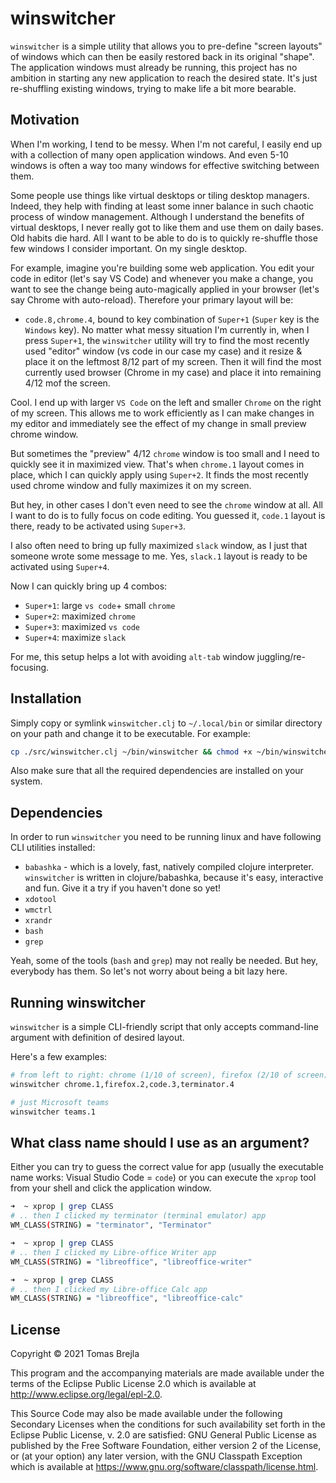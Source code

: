 # winswitcher

`winswitcher` is a simple utility that allows you to pre-define "screen layouts" of windows which can then be easily restored back in its original "shape". The application windows must already be running, this project has no ambition in starting any new application to reach the desired state. It's just re-shuffling existing windows, trying to make life a bit more bearable.

## Motivation

When I'm working, I tend to be messy. When I'm not careful, I easily end up with a collection of many open application windows. And even 5-10 windows is often a way too many windows for effective switching between them. 

Some people use things like virtual desktops or tiling desktop managers. Indeed, they help with finding at least some inner balance in such chaotic process of window management. Although I understand the benefits of virtual desktops, I never really got to like them and use them on daily bases. Old habits die hard. All I want to be able to do is to quickly re-shuffle those few windows I consider important. On my single desktop.

For example, imagine you're building some web application. You edit your code in editor (let's say VS Code) and whenever you make a change, you want to see the change being auto-magically applied in your browser (let's say Chrome with auto-reload). Therefore your primary layout will be:

- `code.8,chrome.4`, bound to key combination of `Super+1` (`Super` key is the `Windows` key). No matter what messy situation I'm currently in, when I press `Super+1`, the `winswitcher` utility will try to find the most recently used "editor" window (vs code in our case my case) and it resize & place it on the leftmost 8/12 part of my screen. Then it will find the most currently used browser (Chrome in my case) and place it into remaining 4/12 mof the screen.

Cool. I end up with larger `VS Code` on the left and smaller `Chrome` on the right of my screen. This allows me to work efficiently as I can make changes in my editor and immediately see the effect of my change in small preview chrome window.

But sometimes the "preview" 4/12 `chrome` window is too small and I need to quickly see it in maximized view. That's when `chrome.1` layout comes in place, which I can quickly apply using `Super+2`. It finds the most recently used chrome window and fully maximizes it on my screen.

But hey, in other cases I don't even need to see the `chrome`  window at all. All I want to do is to fully focus on code editing. You guessed it, `code.1` layout is there, ready to be activated using `Super+3`.

I also often need to bring up fully maximized `slack` window, as I just that someone wrote some message to me. Yes, `slack.1` layout is ready to be activated using `Super+4`.

Now I can quickly bring up 4 combos:
- `Super+1`: large `vs code`+ small `chrome`
- `Super+2`: maximized `chrome`
- `Super+3`: maximized `vs code`
- `Super+4`: maximize `slack`

For me, this setup helps a lot with avoiding `alt-tab` window juggling/re-focusing.

## Installation

Simply copy or symlink `winswitcher.clj` to `~/.local/bin` or similar directory on your path and change it to be executable. For example:

```bash
cp ./src/winswitcher.clj ~/bin/winswitcher && chmod +x ~/bin/winswitcher 
```

Also make sure that all the required dependencies are installed on your system.

## Dependencies

In order to run `winswitcher` you need to be running linux and have following CLI utilities installed:

- `babashka` - which is a lovely, fast, natively compiled clojure interpreter. `winswitcher` is written in clojure/babashka, because it's easy, interactive and fun. Give it a try if you haven't done so yet!
- `xdotool`
- `wmctrl`
- `xrandr`
- `bash`
- `grep`

Yeah, some of the tools (`bash` and `grep`) may not really be needed. But hey, everybody has them. So let's not worry about being a bit lazy here.

## Running winswitcher

`winswitcher` is a simple CLI-friendly script that only accepts command-line argument with definition of desired layout. 

Here's a few examples:

```bash
# from left to right: chrome (1/10 of screen), firefox (2/10 of screen), vs code (3/10 of screen), terminator (4/10 of screen)
winswitcher chrome.1,firefox.2,code.3,terminator.4

# just Microsoft teams
winswitcher teams.1
```
## What class name should I use as an argument?

Either you can try to guess the correct value for app (usually the executable name works: Visual Studio Code = `code`) or you can execute the `xprop` tool from your shell and click the application window.

```bash
➜  ~ xprop | grep CLASS 
# .. then I clicked my terminator (terminal emulator) app
WM_CLASS(STRING) = "terminator", "Terminator"

➜  ~ xprop | grep CLASS
# .. then I clicked my Libre-office Writer app
WM_CLASS(STRING) = "libreoffice", "libreoffice-writer"

➜  ~ xprop | grep CLASS
# .. then I clicked my Libre-office Calc app
WM_CLASS(STRING) = "libreoffice", "libreoffice-calc"
```
## License

Copyright © 2021 Tomas Brejla

This program and the accompanying materials are made available under the
terms of the Eclipse Public License 2.0 which is available at
http://www.eclipse.org/legal/epl-2.0.

This Source Code may also be made available under the following Secondary
Licenses when the conditions for such availability set forth in the Eclipse
Public License, v. 2.0 are satisfied: GNU General Public License as published by
the Free Software Foundation, either version 2 of the License, or (at your
option) any later version, with the GNU Classpath Exception which is available
at https://www.gnu.org/software/classpath/license.html.
